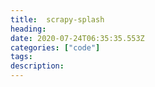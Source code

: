 ```yaml
---
title:  scrapy-splash
heading:
date: 2020-07-24T06:35:35.553Z
categories: ["code"]
tags: 
description: 
---
```


